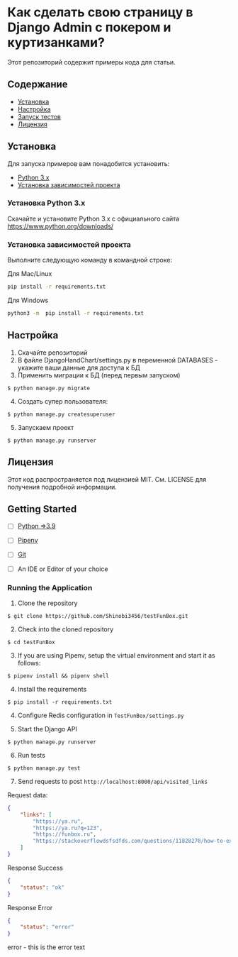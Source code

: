 

# Как сделать свою страницу в Django Admin c покером и куртизанками?

Этот репозиторий содержит примеры кода для статьи.

## Содержание

* [Установка](#установка)
* [Настройка](#настройка)
* [Запуск тестов](#запуск-тестов)
* [Лицензия](#лицензия)


## Установка
Для запуска примеров вам понадобится установить:

* [Python 3.x](#установка-python-3x)
* [Установка зависимостей проекта](#установка-зависимостей-проекта)


### Установка Python 3.x
Скачайте и установите Python 3.x с официального сайта https://www.python.org/downloads/


### Установка зависимостей проекта

Выполните следующую команду в командной строке:

Для Mac/Linux
````bash
pip install -r requirements.txt
````

Для Windows
````bash
python3 -m  pip install -r requirements.txt
````


## Настройка

1. Скачайте репозиторий
2. В файле DjangoHandChart/settings.py в переменной DATABASES - укажите ваши данные для доступа к БД
3. Применить миграции к БД (перед первым запуском)
```
$ python manage.py migrate
```

4. Создать супер пользователя:

```
$ python manage.py createsuperuser
```

5. Запускаем проект
```
$ python manage.py runserver
```

## Лицензия

Этот код распространяется под лицензией MIT. См. LICENSE для получения подробной информации.


## Getting Started

- [ ] [Python =>3.9](https://realpython.com/installing-python/)
- [ ] [Pipenv](https://pipenv.readthedocs.io/en/latest/#install-pipenv-today)

- [ ] [Git]()
- [ ] An IDE or Editor of your choice

### Running the Application

1. Clone the repository
```
$ git clone https://github.com/Shinobi3456/testFunBox.git
```

2. Check into the cloned repository
```
$ cd testFunBox
```

3. If you are using Pipenv, setup the virtual environment and start it as follows:
```
$ pipenv install && pipenv shell
```

4. Install the requirements
```
$ pip install -r requirements.txt
```

4. Configure Redis configuration in `TestFunBox/settings.py`

5. Start the Django API
```
$ python manage.py runserver
```

6. Run tests
```
$ python manage.py test
```

7. Send requests to post `http://localhost:8000/api/visited_links`

Request data:
```json
{
    "links": [
        "https://ya.ru",
        "https://ya.ru?q=123",
        "https://funbox.ru",
        "https://stackoverflowdsfsdfds.com/questions/11828270/how-to-exit-the-vim-editor"
    ]
}
```

Response Success

```json
{
    "status": "ok"
}
```

Response Error

```json
{
    "status": "error"
}
```
error - this is the error text